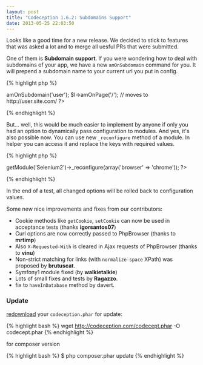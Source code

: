 ```yaml
---
layout: post
title: "Codeception 1.6.2: Subdomains Support"
date: 2013-05-25 22:03:50
---
```


Looks like a good time for a new release. We decided to stick to features that was asked a lot and to merge all uesful PRs that were submitted.

One of them is **Subdomain support**. If you were wondering how to deal with subdomains of your app, we have a new `amOnSubdomain` command for you. It will prepend a subdomain name to your current url you put in config.

{% highlight php %}
<?php
// configured url is http://user.site.com
$I->amOnSubdomain('user');
$I->amOnPage('/');
// moves to http://user.site.com/
?>
{% endhighlight %}

But... well, this would be much easier to implement by anyone if only you had an option to dynamically pass configuration to modules. And yes, it's also possible now. You can use new `_reconfigure` method of a module. In helper you can access it and replace the keys with required values. 

{% highlight php %}
<?php
$this->getModule('Selenium2')->_reconfigure(array('browser' => 'chrome'));
?>
{% endhighlight %}

In the end of a test, all changed options will be rolled back to configuration values.

Some new nice improvements and fixes from our contributors:

* Cookie methods like `getCookie`, `setCookie` can now be used in acceptance tests (thanks **igorsantos07**)
* Curl options are now correctly passed to PhpBrowser (thanks to **mrtimp**)
* Also `X-Requested-With` is cleared in Ajax requests of PhpBrowser (thanks to **vinu**)
* Non-strict matching for links (with `normalize-space` XPath) was proposed by **brutuscat**.
* Symfony1 module fixed (by **walkietalkie**)
* Lots of small fixes and tests by **Ragazzo**.
* fix to `haveInDatabase` method by davert.

### Update

[redownload](http://codeception.com/thanks.html) your `codeception.phar` for update:

{% highlight bash %}
wget http://codeception.com/codecept.phar -O codecept.phar
{% endhighlight %}

for composer version

{% highlight bash %}
$ php composer.phar update
{% endhighlight %}
